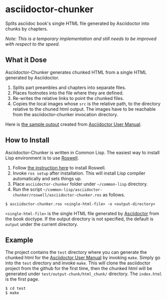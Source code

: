 # asciidoctor-chunker

Splits asciidoc book's single HTML file generated by Asciidoctor into chunks by chapters.


*Note: This is a temporary implementation and still needs to be improved with respect to the speed.*


## What it Dose

Asciidoctor-Chunker generates chunked HTML from a single HTML generated by Asciidoctor.

1. Splits part preambles and chapters into separate files.
1. Places footnotes into the file where they are defined.
1. Re-writes the relative links to point the chunked files.
1. Copies the local images whose `src` is the relative path, to the directory relative to the chuned html output.  The images have to be reachable from the asciidoctor-chunker invocation directory.

Here is [the sample output](http://www.seinan-gu.ac.jp/~shito/asciidoctor/html_chunk/index.html) created from [Asciidoctor User Manual](https://asciidoctor.org/docs/user-manual/).


## How to Install

Asciidoctor-Chunker is written in Common Lisp.  The easiest way to install Lisp environment is to use [Roswell](https://github.com/roswell/roswell).

1. Follow [the instruction here](https://github.com/roswell/roswell/wiki/Installation) to install Roswell.
1. Invoke `ros setup` after installation.  This will install Lisp compiler automatically and sets things up.
1. Place `asciidoctor-chunker` folder under `~/common-lisp` directory.
1. Run the script `~/common-lisp/asciidoctor-chunker/roswell/asciidoctor-chunker.ros` as follows.

```
$ asciidoctor-chunker.ros <single-html-file> -o <output-directory>
```

`<single-html-file>` is the single HTML file generated by [Asciidoctor](https://asciidoctor.org) from the book doctype.  If the output directory is not specified, the default is `output` under the current directory.

## Example

The project contains the `test` directory where you can generate the chunked html for the [Asciidoctor User Manual](https://asciidoctor.org/docs/user-manual/) by invoking `make`.  Simply go into the `test` directory and invoke `make`.  This will clone the asciidoctor project from the github for the first time, then the chunked html will be generated under `test/output-chunk/html_chunk/` directory.  The `index.html` is the first page.

```
$ cd test
$ make
```
